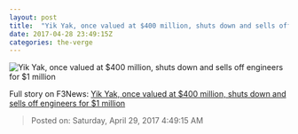 ```yaml
---
layout: post
title:  "Yik Yak, once valued at $400 million, shuts down and sells off engineers for $1 million"
date: 2017-04-28 23:49:15Z
categories: the-verge
---
```


![Yik Yak, once valued at $400 million, shuts down and sells off engineers for $1 million](https://cdn0.vox-cdn.com/thumbor/0NfLCl4LL_RiNTWRA4LVBgZc8JU=/0x130:1013x700/1600x900/cdn0.vox-cdn.com/uploads/chorus_image/image/54523117/yik_yak_2.0.jpg)




Full story on F3News: [Yik Yak, once valued at $400 million, shuts down and sells off engineers for $1 million](http://www.f3nws.com/n/xjYNMC)

> Posted on: Saturday, April 29, 2017 4:49:15 AM
